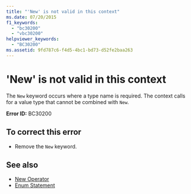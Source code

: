 ```yaml
---
title: "'New' is not valid in this context"
ms.date: 07/20/2015
f1_keywords: 
  - "bc30200"
  - "vbc30200"
helpviewer_keywords: 
  - "BC30200"
ms.assetid: 9fd787c6-f4d5-4bc1-bd73-d52fe2baa263
---
```

# 'New' is not valid in this context
The `New` keyword occurs where a type name is required. The context calls for a value type that cannot be combined with `New`.  
  
 **Error ID:** BC30200  
  
## To correct this error  
  
-   Remove the `New` keyword.  
  
## See also
- [New Operator](../../visual-basic/language-reference/operators/new-operator.md)
- [Enum Statement](../../visual-basic/language-reference/statements/enum-statement.md)
